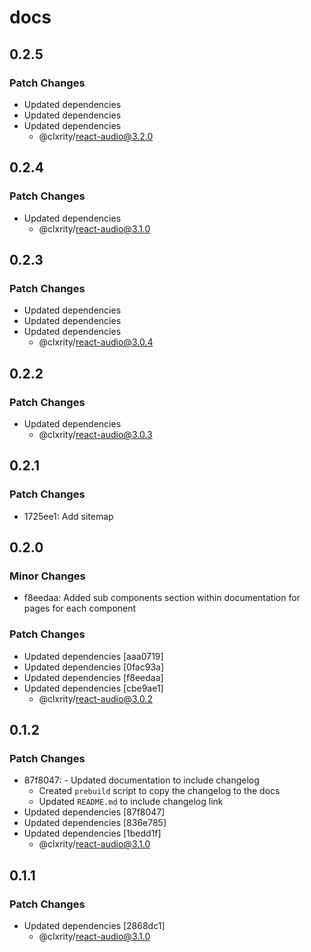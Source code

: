 # docs

## 0.2.5

### Patch Changes

- Updated dependencies
- Updated dependencies
- Updated dependencies
  - @clxrity/react-audio@3.2.0

## 0.2.4

### Patch Changes

- Updated dependencies
  - @clxrity/react-audio@3.1.0

## 0.2.3

### Patch Changes

- Updated dependencies
- Updated dependencies
- Updated dependencies
  - @clxrity/react-audio@3.0.4

## 0.2.2

### Patch Changes

- Updated dependencies
  - @clxrity/react-audio@3.0.3

## 0.2.1

### Patch Changes

- 1725ee1: Add sitemap

## 0.2.0

### Minor Changes

- f8eedaa: Added sub components section within documentation for pages for each component

### Patch Changes

- Updated dependencies [aaa0719]
- Updated dependencies [0fac93a]
- Updated dependencies [f8eedaa]
- Updated dependencies [cbe9ae1]
  - @clxrity/react-audio@3.0.2

## 0.1.2

### Patch Changes

- 87f8047: - Updated documentation to include changelog
  - Created `prebuild` script to copy the changelog to the docs
  - Updated `README.md` to include changelog link
- Updated dependencies [87f8047]
- Updated dependencies [836e785]
- Updated dependencies [1bedd1f]
  - @clxrity/react-audio@3.1.0

## 0.1.1

### Patch Changes

- Updated dependencies [2868dc1]
  - @clxrity/react-audio@3.1.0
